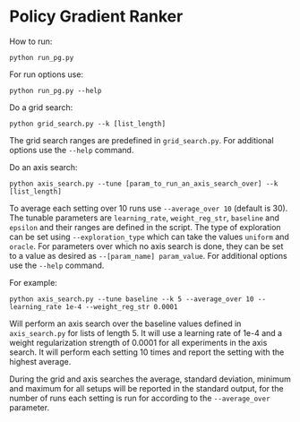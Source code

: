 # Policy Gradient Ranker

How to run:

```
python run_pg.py
```

For run options use:

```
python run_pg.py --help
```

Do a grid search:

```
python grid_search.py --k [list_length]
```

The grid search ranges are predefined in `grid_search.py`. For additional options use the `--help` command.

Do an axis search:

```
python axis_search.py --tune [param_to_run_an_axis_search_over] --k [list_length]
```

To average each setting over 10 runs use `--average_over 10` (default is 30). The tunable parameters are `learning_rate`, `weight_reg_str`, `baseline` and `epsilon` and their ranges are defined in the script. The type of exploration can be set using `--exploration_type` which can take the values `uniform` and `oracle`. For parameters over which no axis search is done, they can be set to a value as desired as `--[param_name] param_value`. For additional options use the `--help` command.

For example:

```
python axis_search.py --tune baseline --k 5 --average_over 10 --learning_rate 1e-4 --weight_reg_str 0.0001
```

Will perform an axis search over the baseline values defined in `axis_search.py` for lists of length 5. It will use a learning rate of 1e-4 and a weight regularization strength of 0.0001 for all experiments in the axis search. It will perform each setting 10 times and report the setting with the highest average.


During the grid and axis searches the average, standard deviation, minimum and maximum for all setups will be reported in the standard output, for the number of runs each setting is run for according to the `--average_over` parameter.
